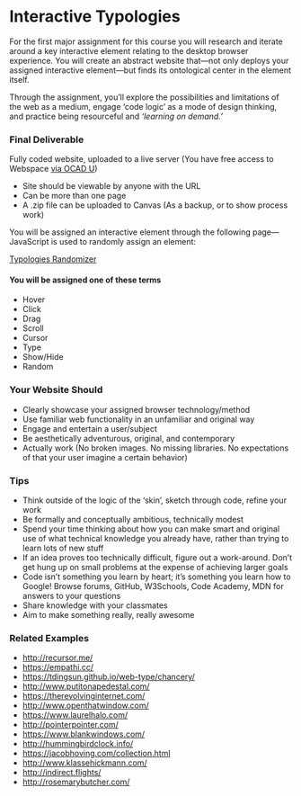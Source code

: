 # Interactive Typologies

For the first major assignment for this course you will research and iterate around a key interactive element relating to the desktop browser experience. You will create an abstract website that—not only deploys your assigned interactive element—but finds its ontological center in the element itself.

Through the assignment, you’ll explore the possibilities and limitations of the web as a medium, engage ‘code logic’ as a mode of design thinking, and practice being resourceful and _‘learning on demand.’_

### Final Deliverable

Fully coded website, uploaded to a live server (You have free access to Webspace [via OCAD U](http://webspace.ocad.ca/))

- Site should be viewable by anyone with the URL
- Can be more than one page
- A .zip file can be uploaded to Canvas (As a backup, or to show process work)

You will be assigned an interactive element through the following page—JavaScript is used to randomly assign an element:

[Typologies Randomizer](./interactive-typologies-randomizer)

#### You will be assigned one of these terms

- Hover
- Click
- Drag
- Scroll
- Cursor
- Type
- Show/Hide
- Random

### Your Website Should

- Clearly showcase your assigned browser technology/method
- Use familiar web functionality in an unfamiliar and original way
- Engage and entertain a user/subject
- Be aesthetically adventurous, original, and contemporary
- Actually work (No broken images. No missing libraries. No expectations of that your user imagine a certain behavior)

### Tips

- Think outside of the logic of the ‘skin’, sketch through code, refine your work
- Be formally and conceptually ambitious, technically modest
- Spend your time thinking about how you can make smart and original use of what technical knowledge you already have, rather than trying to learn lots of new stuff
- If an idea proves too technically difficult, figure out a work-around. Don’t get hung up on small problems at the expense of achieving larger goals
- Code isn’t something you learn by heart; it’s something you learn how to Google! Browse forums, GitHub, W3Schools, Code Academy, MDN for answers to your questions
- Share knowledge with your classmates
- Aim to make something really, really awesome

### Related Examples

- http://recursor.me/
- https://empathi.cc/
- https://tdingsun.github.io/web-type/chancery/
- http://www.putitonapedestal.com/
- https://therevolvinginternet.com/
- http://www.openthatwindow.com/
- https://www.laurelhalo.com/
- http://pointerpointer.com/
- https://www.blankwindows.com/
- http://hummingbirdclock.info/
- https://jacobhoving.com/collection.html
- http://www.klassehickmann.com/
- http://indirect.flights/
- http://rosemarybutcher.com/
